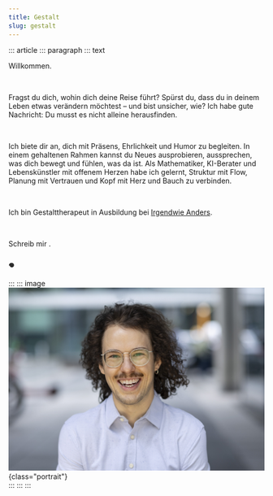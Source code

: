 ```yaml
---
title: Gestalt
slug: gestalt
---
```


::: article
::: paragraph
::: text

Willkommen.

&nbsp;
 
Fragst du dich, wohin dich deine Reise führt? Spürst du, dass du in deinem Leben etwas verändern möchtest – und bist unsicher, wie? Ich habe gute Nachricht: Du musst es nicht alleine herausfinden.

&nbsp;

Ich biete dir an, dich mit Präsens, Ehrlichkeit und Humor zu begleiten. In einem gehaltenen Rahmen kannst du Neues ausprobieren, aussprechen, was dich bewegt und fühlen, was da ist. Als Mathematiker, KI-Berater und Lebenskünstler mit offenem Herzen habe ich gelernt, Struktur mit Flow, Planung mit Vertrauen und Kopf mit Herz und Bauch zu verbinden.

&nbsp;

Ich bin Gestalttherapeut in Ausbildung bei [Irgendwie Anders](https://irgendwie-anders.de/).

&nbsp;

Schreib mir 
<a href="mailto:" class="crypted-mail"
   data-name="$email_username$"
   data-domain="$email_domain$"
   data-tld="$email_tld$"
   onclick="window.location.href = 'mailto:' + this.dataset.name + '@' + this.dataset.domain + '.' + this.dataset.tld; return false;">
</a>.

### 𖦹

:::
::: image
![Portrait](../static/img/portrait_le.jpg){class="portrait"} \
:::
:::
:::
